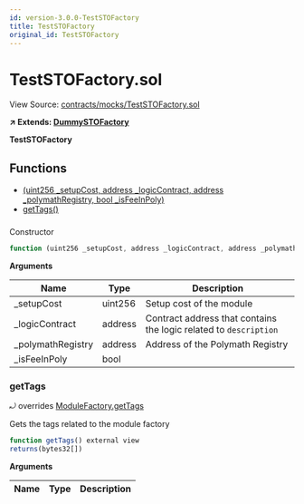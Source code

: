 ```yaml
---
id: version-3.0.0-TestSTOFactory
title: TestSTOFactory
original_id: TestSTOFactory
---
```


# TestSTOFactory.sol

View Source: [contracts/mocks/TestSTOFactory.sol](../../contracts/mocks/TestSTOFactory.sol)

**↗ Extends: [DummySTOFactory](DummySTOFactory.md)**

**TestSTOFactory**

## Functions

- [(uint256 _setupCost, address _logicContract, address _polymathRegistry, bool _isFeeInPoly)](#)
- [getTags()](#gettags)

### 

Constructor

```js
function (uint256 _setupCost, address _logicContract, address _polymathRegistry, bool _isFeeInPoly) public nonpayable DummySTOFactory 
```

**Arguments**

| Name        | Type           | Description  |
| ------------- |------------- | -----|
| _setupCost | uint256 | Setup cost of the module | 
| _logicContract | address | Contract address that contains the logic related to `description` | 
| _polymathRegistry | address | Address of the Polymath Registry | 
| _isFeeInPoly | bool |  | 

### getTags

⤾ overrides [ModuleFactory.getTags](ModuleFactory.md#gettags)

Gets the tags related to the module factory

```js
function getTags() external view
returns(bytes32[])
```

**Arguments**

| Name        | Type           | Description  |
| ------------- |------------- | -----|

